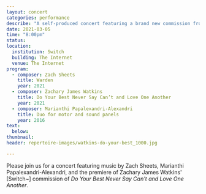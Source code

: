 ```yaml
---
layout: concert
categories: performance
describe: "A self-produced concert featuring a brand new commission from Zachary James Watkins."
date: 2021-03-05
time: "8:00pm"
status:
location:
  institution: Switch
  building: The Internet
  venue: The Internet
program:
  - composer: Zach Sheets
    title: Warden
    year: 2021
  - composer: Zachary James Watkins
    title: Do Your Best Never Say Can’t and Love One Another
    year: 2021
  - composer: Marianthi Papalexandri-Alexandri
    title: Duo for motor and sound panels
    year: 2016
text:
  below:
thumbnail:
header: repertoire-images/watkins-do-your-best_1000.jpg

---
```


Please join us for a concert featuring music by Zach Sheets, Marianthi Papalexandri-Alexandri, and the premiere of Zachary James Watkins' [Switch~] commission of *Do Your Best Never Say Can't and Love One Another*.
